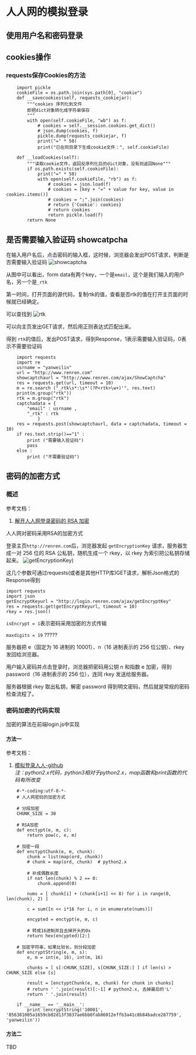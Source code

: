 # 人人网的模拟登录

## 使用用户名和密码登录

## cookies操作

### requests保存Cookies的方法

```
    import pickle
    cookieFile = os.path.join(sys.path[0], "cookie")
    def __savecookies(self, requests_cookiejar):
        """cookies 序列化到文件
        即把dict对象转化成字符串保存
        """
        with open(self.cookieFile, "wb") as f:
            # cookies = self.__session.cookies.get_dict()
            # json.dump(cookies, f)
            pickle.dump(requests_cookiejar, f)
            print("=" * 50)
            print("已在同目录下生成cookie文件：", self.cookieFile)
    
    def __loadCookies(self):
        """读取cookie文件，返回反序列化后的dict对象，没有则返回None"""
        if os.path.exists(self.cookieFile):
            print("=" * 50)
            with open(self.cookieFile, "rb") as f:
                # cookies = json.load(f)
                # cookies = [key + "=" + value for key, value in cookies.items()]
                # cookies = ";".join(cookies)
                # return {'Cookie': cookies}
                # return cookies
                return pickle.load(f)
        return None
```

## 是否需要输入验证码 showcatpcha

在输入用户名后，点击密码的输入框，这时候，浏览器会发出POST请求，判断是否需要输入验证码
![showcaptcha](./images/showcaptcha-Request.jpg)

从图中可以看出，form data有两个key，一个是`email`，这个是我们输入的用户名，另一个是`_rtk`

第一时间，打开页面的源代码，复制rtk的值，查看是否rtk的值在打开主页面的时候就已经确定。

可以查找到
![rtk](./images/rtk-sourcecode.jpg)

可以向主页发出GET请求，然后用正则表达式匹配出来。

得到 `rtk`的值后，发出POST请求，得到Response，1表示需要输入验证码，0表示不需要验证码
```
    import requests
    import re
    usrname = "yanweilin"
    url = "http://www.renren.com"
    showcaptchaurl = "http://www.renren.com/ajax/ShowCaptcha"
    res = requests.get(url, timeout = 10)
    m = re.search ("_rtk\s*:\s*'(?P<rtk>\w+)'", res.text)
    print(m.group("rtk"))
    rtk = m.group("rtk")
    captchadata = {
        "email" : usrname , 
        "_rtk" : rtk
            }
    res = requests.post(showcaptchaurl, data = captchadata, timeout = 10)
    if res.text.strip()=="1" :
        print ("需要输入验证码")
        pass
    else :
        print ("不需要验证码")
```


## 密码的加密方式

### 概述

参考文档：
1. [解开人人网登录密码的 RSA 加密](https://ring0.me/2014/05/renren-password-transfer-security/)

人人网对密码采用RSA的加密方式

登录主页`http://renren.com`后，浏览器发起 `getEncryptionKey` 请求，服务器生成一对 256 位的 RSA 公私钥，随机生成一个 rkey，以 rkey 为索引把公私钥存储起来。
![getEncryptionKey](./images/getEncryptKey-Response.jpg))

这几个参数可通过requests(或者是其他HTTP库)GET请求，解析Json格式的Response得到

    import requests
    import json
    getEncryptKeyurl = "http://login.renren.com/ajax/getEncryptKey"
    res = requests.get(getEncryptKeyurl, timeout = 10)
    rkey = res.json()

`isEncrypt = 1`表示密码采用加密的方式传输

`maxdigits = 19` ?????

服务器把 e（固定为 16 进制的 10001）、n（16 进制表示的 256 位公钥）、rkey 发回给浏览器。

用户输入密码并点击登录时，浏览器把密码用公钥 n 和指数 e 加密，得到 password（16 进制表示的 256 位），连同 rkey 发送给服务器。

服务器根据 rkey 取出私钥，解密 password 得到明文密码，然后就是常规的密码检查流程了。

### 密码加密的代码实现

加密的算法在前端login.js中实现

#### 方法一
参考文档：
1.  [模拟登录人人-github](https://gist.github.com/wong2/4433334)  
    _注：python2.x代码，python3相对于python2.x，map函数和print函数的代码有所改变_

```
    #-*-coding:utf-8-*-
    # 人人网密码的加密方式
    
    # 分段加密
    CHUNK_SIZE = 30
    
    # RSA加密
    def enctypt(e, m, c):
        return pow(c, e, m)
    
    # 加密一段
    def enctyptChunk(e, m, chunk):
        chunk = list(map(ord, chunk))
        # chunk = map(ord, chunk)  # python2.x
    
        # 补成偶数长度
        if not len(chunk) % 2 == 0:
            chunk.append(0)
    
        nums = [ chunk[i] + (chunk[i+1] << 8) for i in range(0, len(chunk), 2) ]
    
        c = sum([n << i*16 for i, n in enumerate(nums)])
    
        encypted = enctypt(e, m, c)
    
        # 转成16进制并且去掉开头的0x
        return hex(encypted)[2:]
    
    # 加密字符串，如果比较长，则分段加密
    def encryptString(e, m, s):
        e, m = int(e, 16), int(m, 16)
    
        chunks = [ s[:CHUNK_SIZE], s[CHUNK_SIZE:] ] if len(s) > CHUNK_SIZE else [s]
    
        result = [enctyptChunk(e, m, chunk) for chunk in chunks]
        # return ' '.join(result)[:-1] # python2.x, 去掉最后的'L'
        return ' '.join(result)
    
    if __name__ == '__main__':
        print (encryptString('10001', '856381005a1659cb02d13f3837ae6bb0fab86012effb3a41c8b84badce287759', 'yanweilin'))
```
#### 方法二

TBD

